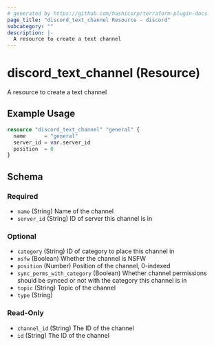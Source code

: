 ```yaml
---
# generated by https://github.com/hashicorp/terraform-plugin-docs
page_title: "discord_text_channel Resource - discord"
subcategory: ""
description: |-
  A resource to create a text channel
---
```


# discord_text_channel (Resource)

A resource to create a text channel

## Example Usage

```terraform
resource "discord_text_channel" "general" {
  name      = "general"
  server_id = var.server_id
  position  = 0
}
```

<!-- schema generated by tfplugindocs -->
## Schema

### Required

- `name` (String) Name of the channel
- `server_id` (String) ID of server this channel is in

### Optional

- `category` (String) ID of category to place this channel in
- `nsfw` (Boolean) Whether the channel is NSFW
- `position` (Number) Position of the channel, 0-indexed
- `sync_perms_with_category` (Boolean) Whether channel permissions should be synced or not with the category this channel is in
- `topic` (String) Topic of the channel
- `type` (String)

### Read-Only

- `channel_id` (String) The ID of the channel
- `id` (String) The ID of the channel
